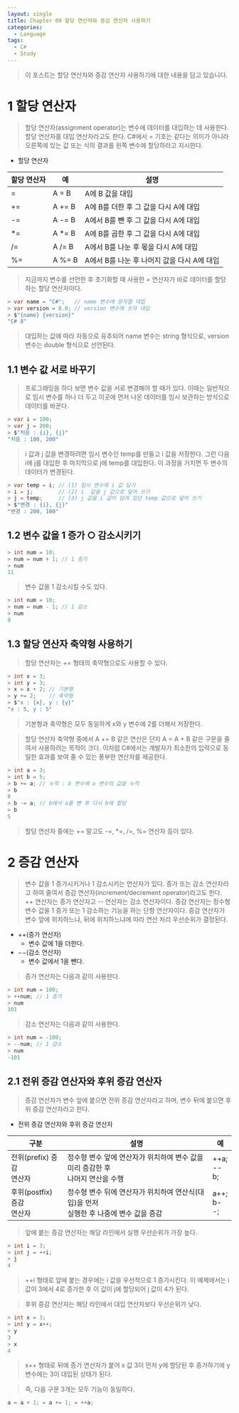 ```yaml
---
layout: single
title: Chapter 09 할당 연산자와 증감 연산자 사용하기
categories:
  - Language
tags:
  - C#
  - Study
---
```

>이 포스트는 할당 연산자와 증감 연산자 사용하기에 대한 내용을 담고 있습니다.

# 1 할당 연산자

>할당 연산자(assignment operator)는 변수에 데이터를 대입하는 데 사용한다. 할당 연산자를 대입 연산자라고도 한다. C#에서 = 기호는 같다는 의미가 아니라 오른쪽에 있는 값 또는 식의 결과를 왼쪽 변수에 할당하라고 지시한다.

- 할당 연산자

| 할당 연산자 | 예       | 설명                          |
| ------ | ------- | --------------------------- |
| =      | A = B   | A에 B 값을 대입                  |
| +=     | A += B  | A에 B를 더한 후 그 값을 다시 A에 대입    |
| -=     | A -= B  | A에서 B를 뺀 후 그 값을 다시 A에 대입    |
| *=     | A \*= B | A에 B를 곱한 후 그 값을 다시 A에 대입    |
| /=     | A /= B  | A에서 B를 나눈 후 몫을 다시 A에 대입     |
| %=     | A %= B  | A에서 B를 나눈 후 나머지 값을 다시 A에 대입 |

>지금까지 변수를 선언한 후 초기화할 때 사용한 = 연산자가 바로 데이터를 할당하는 할당 연산자이다. 

```cs
> var name = "C#";   // name 변수에 문자열 대입
> var version = 8.0; // version 변수에 숫자 대입
> $"{name} {version}"
"C# 8"
```

>대입하는 값에 따라 자동으로 유추되어 name 변수는 string 형식으로, version 변수는 double 형식으로 선언된다. 

## 1.1 변수 값 서로 바꾸기

>프로그래밍을 하다 보면 변수 값을 서로 변경해야 할 때가 있다. 이때는 일반적으로 임시 변수를 하나 더 두고 이곳에 먼저 나온 데이터를 임시 보관하는 방식으로 데이터를 바꾼다. 

```cs
> var i = 100;
> var j = 200;
> $"처음 : {i}, {j}"
"처음 : 100, 200"
```

>i 값과 j 값을 변경하려면 임시 변수인 temp를 만들고 i 값을 저장한다. 그런 다음 i에 j를 대입한 후 마지막으로 j에 temp를 대입한다. 이 과정을 거치면 두 변수의 데이터가 변경된다. 

```cs
> var temp = i; // (1) 임시 변수에 i 값 담기
> i = j;        // (2) i  값을 j 값으로 덮어 쓰기
> j = temp;     // (3) j 값을 i 값이 담겨 있던 temp 값으로 덮어 쓰기
> $"변경 : {i}, {j}"
"변경 : 200, 100"
```

## 1.2 변수 값을 1 증가 ○ 감소시키기

```cs
> int num = 10;
> num = num + 1; // 1 증가
> num
11
```

>변수 값을 1 감소시킬 수도 있다.

```cs
> int num = 10;
> num = num - 1; // 1 감소
> num
9
```

## 1.3 할당 연산자 축약형 사용하기 

>할당 연산자는 += 형태의 축약형으로도 사용할 수 있다. 

```cs
> int x = 3;
> int y = 3;
> x = x + 2; // 기본형
> y += 2;    // 축약형
> $"x : {x}, y : {y}"
"x : 5, y : 5"
```

>기본형과 축약형은 모두 동일하게 x와 y 변수에 2를 더해서 저장한다.

>할당 연산자 축약형 중에서 A += B 같은 연산은 단지 A = A + B 같은 구문을 줄여서 사용하려는 목적이 크다. 이처럼 C#에서는 개발자가 최소한의 입력으로 동일한 효과를 보여 줄 수 있는 풍부한 연산자를 제공한다. 

```cs
> int a = 3;
> int b = 5;
> b += a; // 누적 : b 변수에 a 변수의 값을 누적
> b
8
> b -= a; // b에서 a를 뺀 후 다시 b에 할당
> b
5
```

>할당 연산자 중에는 += 말고도 -=, \*=, /=, %= 연산자 등이 있다.

# 2 증감 연산자

>변수 값을 1 증가시키거나 1 감소시키는 연산자가 있다. 증가 또는 감소 연산자라고 하여 줄여서 증감 연산자(increment/decrement operator)라고도 한다. ++ 연산자는 증가 연산자고 -- 연산자는 감소 연산자이다. 증감 연산자는 정수형 변수 값을 1 증가 또는 1 감소하는 기능을 하는 단항 연산자이다. 증감 연산자가 변수 앞에 위치하느냐, 뒤에 위치하느냐에 따라 연산 처리 우선순위가 결정된다.

- $++$(증가 연산자)
	- 변수 값에 1을 더한다.
- $- -$(감소 연산자)
	- 변수 값에서 1을 뺀다.

>증가 연산자는 다음과 같이 사용한다.

```cs
> int num = 100;
> ++num; // 1 증가
> num
101
```

>감소 연산자는 다음과 같이 사용한다.

```cs
> int num = -100;
> --num; // 1 감소
> num
-101
```

## 2.1 전위 증감 연산자와 후위 증감 연산자

>증감 연산자가 변수 앞에 붙으면 전위 증감 연산자라고 하며, 변수 뒤에 붙으면 후위 증감 연산자라고 한다.

- 전위 증감 연산자와 후위 증감 연산자

| 구분                    | 설명                                                    | 예            |
| --------------------- | ----------------------------------------------------- | ------------ |
| 전위(prefix) 증감<br>연산자  | 정수형 변수 앞에 연산자가 위치하여 변수 값을 미리 증감한 후 <br>나머지 연산을 수행     | ++a;<br>--b; |
| 후위(postfix) 증감<br>연산자 | 정수형 변수 뒤에 연산자가 위치하여 연산식(대입)을 먼저<br>실행한 후 나중에 변수 값을 증감 | a++;<br>b--; |

>앞에 붙는 증감 연산자는 해당 라인에서 실행 우선순위가 가장 높다.

```cs
> int i = 3;
> int j = ++i;
> j
4
```

>++i 형태로 앞에 붙는 경우에는 i 값을 우선적으로 1 증가시킨다. 이 예제에서는 i 값이 3에서 4로 증가한 후 이 값이 j에 할당되어 j 값이 4가 된다. 

>후위 증감 연산자는 해당 라인에서 대입 연산자보다 우선순위가 낮다.

```cs
> int x = 3;
> int y = x++;
> y
3
> x
4
```

>x++ 형태로 뒤에 증가 연산자가 붙어 x 값 3이 먼저 y에 할당된 후 증가하기에 y 변수에는 3이 대입된 상태가 된다.

>즉, 다음 구문 3개는 모두 기능이 동일하다. 

```cs
a = a + 1; = a += 1; = ++a;
```

